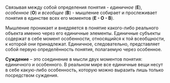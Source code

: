 Связывая между собой определения понятия - *единичное* (**Е**), *особенное* (**О**) и
*всеобщее* (**В**) - мышление собирает и прослеживает понятия в единстве всех его моментов
(**Е - О - В**).

Мышление проникает и внедряется в понятие какого-либо реального объекта именно через его единичные элементы. Единичные субъекты содержат в себе момент особенности, относящийся к той всеобщности, к которой они принадлежат. Единичное, следовательно, представляет собой первую определённость понятия, полагаемую через особенное.

**Суждение** – это соединение в мысли двух моментов понятия: единичного и особенного. В реальном мире все единичные вещи несут в себе какую-либо особенность, которую можно выразить лишь только посредством суждения.